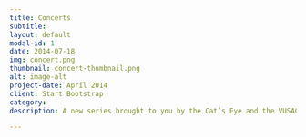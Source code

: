 ```yaml
---
title: Concerts
subtitle: 
layout: default
modal-id: 1
date: 2014-07-18
img: concert.png
thumbnail: concert-thumbnail.png
alt: image-alt
project-date: April 2014
client: Start Bootstrap
category: 
description: A new series brought to you by the Cat’s Eye and the VUSAC! Cat's Eye concerts will be taking place once a month featuring local talent.

---
```

